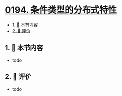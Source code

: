 # [0194. 条件类型的分布式特性](https://github.com/tnotesjs/TNotes.typescript/tree/main/notes/0194.%20%E6%9D%A1%E4%BB%B6%E7%B1%BB%E5%9E%8B%E7%9A%84%E5%88%86%E5%B8%83%E5%BC%8F%E7%89%B9%E6%80%A7)

<!-- region:toc -->

- [1. 🎯 本节内容](#1--本节内容)
- [2. 🫧 评价](#2--评价)

<!-- endregion:toc -->

## 1. 🎯 本节内容

- todo

## 2. 🫧 评价

- todo
